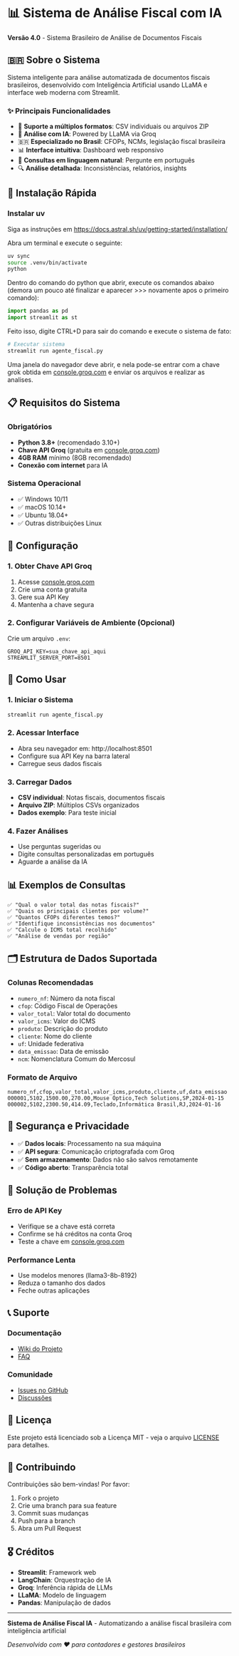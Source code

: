 # 📊 Sistema de Análise Fiscal com IA

**Versão 4.0** - Sistema Brasileiro de Análise de Documentos Fiscais

## 🇧🇷 Sobre o Sistema

Sistema inteligente para análise automatizada de documentos fiscais brasileiros, desenvolvido com Inteligência Artificial usando LLaMA e interface web moderna com Streamlit.

### ✨ Principais Funcionalidades

- 📄 **Suporte a múltiplos formatos**: CSV individuais ou arquivos ZIP
- 🤖 **Análise com IA**: Powered by LLaMA via Groq
- 🇧🇷 **Especializado no Brasil**: CFOPs, NCMs, legislação fiscal brasileira
- 📊 **Interface intuitiva**: Dashboard web responsivo
- 💬 **Consultas em linguagem natural**: Pergunte em português
- 🔍 **Análise detalhada**: Inconsistências, relatórios, insights

## 🚀 Instalação Rápida

### Instalar uv
Siga as instruções em https://docs.astral.sh/uv/getting-started/installation/

Abra um terminal e execute o seguinte:
```bash
uv sync
source .venv/bin/activate
python
```

Dentro do comando do python que abrir, execute os comandos abaixo (demora um pouco até finalizar e aparecer >>> novamente apos o primeiro comando):
```python
import pandas as pd
import streamlit as st
```

Feito isso, digite CTRL+D para sair do comando e execute o sistema de fato:
```bash
# Executar sistema
streamlit run agente_fiscal.py
```

Uma janela do navegador deve abrir, e nela pode-se entrar com a chave grok obtida em [console.groq.com](https://console.groq.com) e enviar os arquivos e realizar as analises.

## 📋 Requisitos do Sistema

### Obrigatórios
- **Python 3.8+** (recomendado 3.10+)
- **Chave API Groq** (gratuita em [console.groq.com](https://console.groq.com))
- **4GB RAM** mínimo (8GB recomendado)
- **Conexão com internet** para IA

### Sistema Operacional
- ✅ Windows 10/11
- ✅ macOS 10.14+
- ✅ Ubuntu 18.04+
- ✅ Outras distribuições Linux

## 🔧 Configuração

### 1. Obter Chave API Groq
1. Acesse [console.groq.com](https://console.groq.com)
2. Crie uma conta gratuita
3. Gere sua API Key
4. Mantenha a chave segura

### 2. Configurar Variáveis de Ambiente (Opcional)
Crie um arquivo `.env`:
```env
GROQ_API_KEY=sua_chave_api_aqui
STREAMLIT_SERVER_PORT=8501
```

## 🎯 Como Usar

### 1. Iniciar o Sistema
```bash
streamlit run agente_fiscal.py
```

### 2. Acessar Interface
- Abra seu navegador em: http://localhost:8501
- Configure sua API Key na barra lateral
- Carregue seus dados fiscais

### 3. Carregar Dados
- **CSV individual**: Notas fiscais, documentos fiscais
- **Arquivo ZIP**: Múltiplos CSVs organizados
- **Dados exemplo**: Para teste inicial

### 4. Fazer Análises
- Use perguntas sugeridas ou
- Digite consultas personalizadas em português
- Aguarde a análise da IA

## 📊 Exemplos de Consultas

```
✅ "Qual o valor total das notas fiscais?"
✅ "Quais os principais clientes por volume?"
✅ "Quantos CFOPs diferentes temos?"
✅ "Identifique inconsistências nos documentos"
✅ "Calcule o ICMS total recolhido"
✅ "Análise de vendas por região"
```

## 🗂️ Estrutura de Dados Suportada

### Colunas Recomendadas
- `numero_nf`: Número da nota fiscal
- `cfop`: Código Fiscal de Operações
- `valor_total`: Valor total do documento
- `valor_icms`: Valor do ICMS
- `produto`: Descrição do produto
- `cliente`: Nome do cliente
- `uf`: Unidade federativa
- `data_emissao`: Data de emissão
- `ncm`: Nomenclatura Comum do Mercosul

### Formato de Arquivo
```csv
numero_nf,cfop,valor_total,valor_icms,produto,cliente,uf,data_emissao
000001,5102,1500.00,270.00,Mouse Óptico,Tech Solutions,SP,2024-01-15
000002,5102,2300.50,414.09,Teclado,Informática Brasil,RJ,2024-01-16
```

## 🔐 Segurança e Privacidade

- ✅ **Dados locais**: Processamento na sua máquina
- ✅ **API segura**: Comunicação criptografada com Groq
- ✅ **Sem armazenamento**: Dados não são salvos remotamente
- ✅ **Código aberto**: Transparência total

## 🐛 Solução de Problemas

### Erro de API Key
- Verifique se a chave está correta
- Confirme se há créditos na conta Groq
- Teste a chave em [console.groq.com](https://console.groq.com)

### Performance Lenta
- Use modelos menores (llama3-8b-8192)
- Reduza o tamanho dos dados
- Feche outras aplicações

## 📞 Suporte

### Documentação
- [Wiki do Projeto](https://github.com/usuario/analise-fiscal-ia/wiki)
- [FAQ](https://github.com/usuario/analise-fiscal-ia/wiki/FAQ)

### Comunidade
- [Issues no GitHub](https://github.com/usuario/analise-fiscal-ia/issues)
- [Discussões](https://github.com/usuario/analise-fiscal-ia/discussions)

## 📜 Licença

Este projeto está licenciado sob a Licença MIT - veja o arquivo [LICENSE](LICENSE) para detalhes.

## 🤝 Contribuindo

Contribuições são bem-vindas! Por favor:

1. Fork o projeto
2. Crie uma branch para sua feature
3. Commit suas mudanças
4. Push para a branch
5. Abra um Pull Request

## 🎖️ Créditos

- **Streamlit**: Framework web
- **LangChain**: Orquestração de IA
- **Groq**: Inferência rápida de LLMs
- **LLaMA**: Modelo de linguagem
- **Pandas**: Manipulação de dados

---

**Sistema de Análise Fiscal IA** - Automatizando a análise fiscal brasileira com inteligência artificial

*Desenvolvido com ❤️ para contadores e gestores brasileiros*